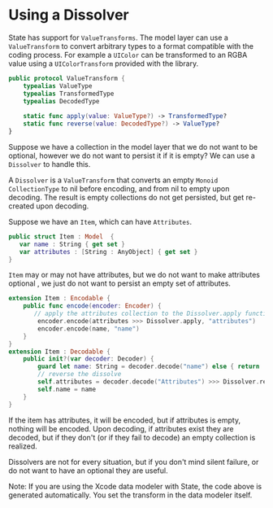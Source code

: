 # Using a Dissolver

State has support for `ValueTransforms`.  The model layer can use a `ValueTransform` to convert arbitrary types to a format compatible with the coding process. For example a `UIColor` can be transformed to an RGBA value using a `UIColorTransform` provided with the library.

```swift
public protocol ValueTransform {
    typealias ValueType
    typealias TransformedType
    typealias DecodedType
    
    static func apply(value: ValueType?) -> TransformedType?
    static func reverse(value: DecodedType?) -> ValueType?
}
```


Suppose we have a collection in the model layer that we do not want to be optional, however we do not want to persist it if it is empty? We can use a `Dissolver` to handle this.

A `Dissolver` is a `ValueTransform` that converts an empty `Monoid` `CollectionType` to nil before encoding, and from nil to empty upon decoding. The result is  empty collections do not get persisted, but get re-created upon decoding.

Suppose we have an `Item`, which can have `Attributes`. 

```swift
public struct Item : Model  {
   var name : String { get set }
   var attributes : [String : AnyObject] { get set }
}
```

`Item` may or may not have attributes, but we do not want to make attributes optional , we just do not want to persist an empty set of attributes.

```swift
extension Item : Encodable {
    public func encode(encoder: Encoder) {
       // apply the attributes collection to the Dissolver.apply function.
        encoder.encode(attributes >>> Dissolver.apply, "attributes")
        encoder.encode(name, "name")
    }
}
extension Item : Decodable {
    public init?(var decoder: Decoder) {
        guard let name: String = decoder.decode("name") else { return  nil }
        // reverse the dissolve
        self.attributes = decoder.decode("Attributes") >>> Dissolver.reverse
        self.name = name
    }
}
```

If the item has attributes, it will be encoded, but if attributes is empty, nothing will be encoded. Upon decoding, if attributes exist they are decoded, but if they don't (or if they fail to decode) an empty collection is realized.

Dissolvers are not for every situation, but if you don't mind silent failure, or do not want to have an optional they are useful.

Note: If you are using the Xcode data modeler with State, the code above is generated automatically. You set the transform in the data modeler itself.
